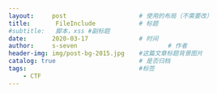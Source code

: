 ```yaml
---
layout:     post   				    # 使用的布局（不需要改）
title:       FileInclude			# 标题 
#subtitle:   脚本，xss #副标题
date:       2020-03-17 				# 时间
author:     s-seven 						# 作者
header-img: img/post-bg-2015.jpg 	#这篇文章标题背景图片
catalog: true 						# 是否归档
tags:								#标签
    - CTF
---
```

